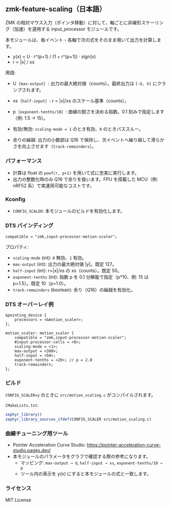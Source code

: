 ## zmk-feature-scaling（日本語）

ZMK の相対マウス入力（ポインタ移動）に対して、軸ごとに非線形スケーリング（加速）を適用する input_processor モジュールです。

本モジュールは、毎イベント・各軸で次の式をそのまま用いて出力を計算します。

- y(x) = U · r^(p+1) / (1 + r^(p+1)) · sign(x)
- r = |x| / xs

用語:
- U（`max-output`）: 出力の最大絶対値（counts）。最終出力は `[-U, U]` にクランプされます。
- xs（`half-input`）: r = |x|/xs のスケール基準（counts）。
- p（`exponent-tenths/10`）: 曲線の鋭さを決める指数。0.1 刻みで指定します（例: 1.5 → 15）。

- 有効/無効: `scaling-mode = 1` のとき有効、`0` のときパススルー。
- 余りの繰越: 出力の小数部は Q16 で保持し、次イベントへ繰り越して滑らかさを向上させます（`track-remainders`）。

### パフォーマンス
- 計算は float の `powf(r, p+1)` を用いて式に忠実に実行します。
- 出力の整数化時のみ Q16 で余りを扱います。FPU を搭載した MCU（例: nRF52 系）で実運用可能なコストです。

### Kconfig
- `CONFIG_SCALER`: 本モジュールのビルドを有効化します。

### DTS バインディング
`compatible = "zmk,input-processor-motion-scaler";`

プロパティ:
- `scaling-mode` (int): `0` 無効、`1` 有効。
- `max-output` (int): 出力の最大絶対値 |y|。既定 127。
- `half-input` (int): r=|x|/xs の xs（counts）。既定 50。
- `exponent-tenths` (int): 指数 p を 0.1 分解能で指定（p*10、例: 15 は p=1.5）。既定 10（p=1.0）。
- `track-remainders` (boolean): 余り（Q16）の繰越を有効化。

### DTS オーバーレイ例
```dts
&pointing_device {
    processors = <&motion_scaler>;
};

motion_scaler: motion_scaler {
    compatible = "zmk,input-processor-motion-scaler";
    #input-processor-cells = <0>;
    scaling-mode = <1>;
    max-output = <300>;
    half-input = <50>;
    exponent-tenths = <20>; // p = 2.0
    track-remainders;
};
```

### ビルド
`CONFIG_SCALER=y` のときに `src/motion_scaling.c` がコンパイルされます。

`CMakeLists.txt`:
```cmake
zephyr_library()
zephyr_library_sources_ifdef(CONFIG_SCALER src/motion_scaling.c)
```

### 曲線チューニング用ツール
- Pointer Acceleration Curve Studio: https://pointer-acceleration-curve-studio.pages.dev/
- 本モジュールのパラメータをグラフで確認する際の参考になります。
  - マッピング: `max-output → U`, `half-input → xs`, `exponent-tenths/10 → p`
  - ツール内の表示を y(x) にすると本モジュールの式と一致します。

### ライセンス
MIT License

